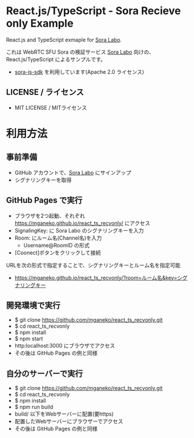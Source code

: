 # React.js/TypeScript - Sora Recieve only Example

React.js and TypeScript exmaple for [Sora Labo](https://sora-labo.shiguredo.jp).

これは WebRTC SFU Sora の検証サービス [Sora Labo](https://sora-labo.shiguredo.jp) 向けの、React.js/TypeScript によるサンプルです。

- [sora-js-sdk](https://github.com/shiguredo/sora-js-sdk) を利用しています(Apache 2.0 ライセンス)

## LICENSE / ライセンス

- MIT LICENSE / MITライセンス


# 利用方法

## 事前準備

- GitHub アカウントで、[Sora Labo](https://sora-labo.shiguredo.jp) にサインアップ
- シグナリングキーを取得

## GitHub Pages で実行

- ブラウザを2つ起動、それぞれ https://mganeko.github.io/react_ts_recvonly/ にアクセス
- SignalingKey: に Sora Labo のシグナリングキーを入力
- Room: にルーム名(Channel名)を入力
  - Username@RoomID の形式 
- [Coonect]ボタンをクリックして接続

URLを次の形式で指定することで、シグナリングキーとルーム名を指定可能

- https://mganeko.github.io/react_ts_recvonly/?room=ルーム名&key=シグナリングキー


## 開発環境で実行

- $ git clone https://github.com/mganeko/react_ts_recvonly.git
- $ cd react_ts_recvonly
- $ npm install 
- $ npm start
- http:localhost:3000 にブラウザでアクセス
- その後は GitHub Pages の例と同様 

## 自分のサーバーで実行

- $ git clone https://github.com/mganeko/react_ts_recvonly.git
- $ cd react_ts_recvonly
- $ npm install 
- $ npm run build
- build/ 以下をWebサーバーに配置(要https)
- 配置したWebサーバーにブラウザーでアクセス
- その後は GitHub Pages の例と同様 

